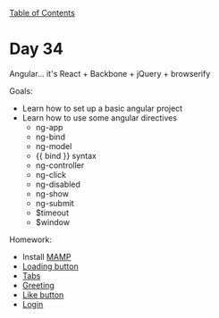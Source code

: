 [Table of Contents](/README.md)

# Day 34

Angular... it's React + Backbone + jQuery + browserify

Goals:
* Learn how to set up a basic angular project
* Learn how to use some angular directives
	* ng-app
	* ng-bind
	* ng-model
	* {{ bind }} syntax
	* ng-controller
	* ng-click
	* ng-disabled
	* ng-show
	* ng-submit
	* $timeout
	* $window

Homework:
* Install [MAMP](https://www.mamp.info/en/)
* [Loading button](https://github.com/TIY-Austin-Front-End-Engineering/angular-loading-button)
* [Tabs](https://github.com/TIY-Austin-Front-End-Engineering/angular-tabs)
* [Greeting](https://github.com/TIY-Austin-Front-End-Engineering/angular-greeting)
* [Like button](https://github.com/TIY-Austin-Front-End-Engineering/angular-like)
* [Login](https://github.com/TIY-Austin-Front-End-Engineering/angular-login)